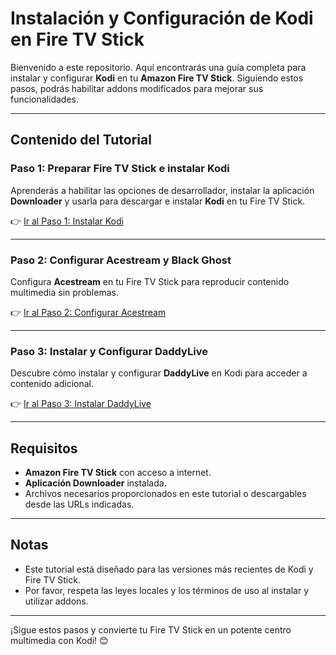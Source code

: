 # **Instalación y Configuración de Kodi en Fire TV Stick**

Bienvenido a este repositorio. Aquí encontrarás una guía completa para instalar y configurar **Kodi** en tu **Amazon Fire TV Stick**. Siguiendo estos pasos, podrás habilitar addons modificados para mejorar sus funcionalidades.

---

## **Contenido del Tutorial**

### **Paso 1: Preparar Fire TV Stick e instalar Kodi**

Aprenderás a habilitar las opciones de desarrollador, instalar la aplicación **Downloader** y usarla para descargar e instalar **Kodi** en tu Fire TV Stick.

👉 [Ir al Paso 1: Instalar Kodi](/documentation/step1-kodi.md)

---

### **Paso 2: Configurar Acestream y Black Ghost**

Configura **Acestream** en tu Fire TV Stick para reproducir contenido multimedia sin problemas.

👉 [Ir al Paso 2: Configurar Acestream](/documentation/step-2-acestream.md)

---

### **Paso 3: Instalar y Configurar DaddyLive**

Descubre cómo instalar y configurar **DaddyLive** en Kodi para acceder a contenido adicional.

👉 [Ir al Paso 3: Instalar DaddyLive](/documentation/step-3-daddylive.md)

---

## **Requisitos**

- **Amazon Fire TV Stick** con acceso a internet.
- **Aplicación Downloader** instalada.
- Archivos necesarios proporcionados en este tutorial o descargables desde las URLs indicadas.

---

## **Notas**

- Este tutorial está diseñado para las versiones más recientes de Kodi y Fire TV Stick.
- Por favor, respeta las leyes locales y los términos de uso al instalar y utilizar addons.

---

¡Sigue estos pasos y convierte tu Fire TV Stick en un potente centro multimedia con Kodi! 😊
